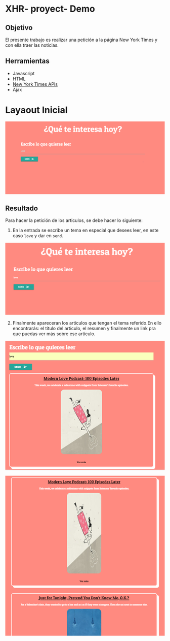 # XHR- proyect- Demo

## Objetivo
El presente trabajo es realizar una petición a la página New York Times y con ella traer las noticias.

## Herramientas
* Javascript
* HTML
* [New York Times APIs](https://developer.nytimes.com/faq)
* Ajax

# Layaout Inicial
![splash](public/assets/img/Captura.PNG)

## Resultado
Para hacer la petición de los articulos, se debe hacer lo siguiente:
1. En la entrada se escribe un tema en especial que desees leer, en este caso `love` y dar en `send`.

![splash](public/assets/img/entrada.PNG)

2. Finalmente apareceran los artículos que tengan el tema referido.En ello encontrarás: el título del articulo, el resumen y finalmente un link pra que puedas ver más sobre ese artículo.

![splash](public/assets/img/result1.PNG)

![splash](public/assets/img/result2.PNG)
